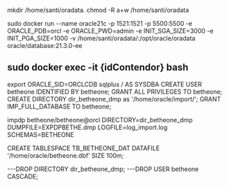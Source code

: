 

mkdir /home/santi/oradata.
chmod -R a+w /home/santi/oradata

sudo docker run --name oracle21c -p 1521:1521 -p 5500:5500 -e ORACLE_PDB=orcl -e ORACLE_PWD=admin -e INIT_SGA_SIZE=3000 -e INIT_PGA_SIZE=1000 -v /home/santi/oradata/:/opt/oracle/oradata  oracle/database:21.3.0-ee


sudo docker exec -it {idContendor} bash
-----------------------------------
export ORACLE_SID=ORCLCDB
sqlplus / AS SYSDBA
CREATE USER betheone IDENTIFIED BY betheone;
GRANT ALL PRIVILEGES TO betheone;
CREATE DIRECTORY dir_betheone_dmp as '/home/oracle/import/';
GRANT IMP_FULL_DATABASE TO betheone;

impdp betheone/betheone@orcl DIRECTORY=dir_betheone_dmp DUMPFILE=EXPDPBETHE.dmp LOGFILE=log_import.log SCHEMAS=BETHEONE

CREATE TABLESPACE TB_BETHEONE_DAT 
   DATAFILE '/home/oracle/betheone.dbf' 
   SIZE 100m;

---DROP DIRECTORY dir_betheone_dmp;
---DROP USER betheone CASCADE;